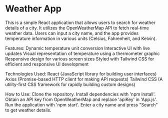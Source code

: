 # Weather App
This is a simple React application that allows users to search for weather details of a city. It utilizes the OpenWeatherMap API to fetch real-time weather data. 
Users can input a city name, and the app provides temperature information in various units (Celsius, Fahrenheit, and Kelvin).

Features:
Dynamic temperature unit conversion
Interactive UI with live updates
Visual representation of temperature using a thermometer graphic
Responsive design for various screen sizes
Styled with Tailwind CSS for efficient and responsive UI development

Technologies Used:
React (JavaScript library for building user interfaces)
Axios (Promise-based HTTP client for making API requests)
Tailwind CSS (A utility-first CSS framework for rapidly building custom designs)

How to Use:
Clone the repository.
Install dependencies with 'npm install'.
Obtain an API key from OpenWeatherMap and replace 'apiKey' in 'App.js'.
Run the application with 'npm start'.
Enter a city name and press "Search" to get weather details.
